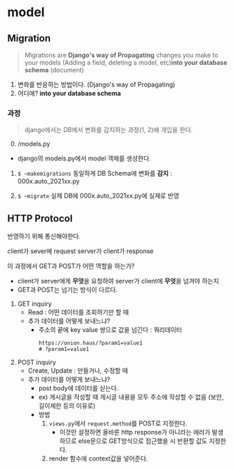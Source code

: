 # model

## Migration
> Migrations are **Django's way of Propagating** changes you make to your models (Adding a field, deleting a model, etc)**into your database schema** (document)

1. 변화를 반응하는 방법이다. (Django's way of Propagating)
2. 어디에? **into your database schema**

### 과정
> django에서는 DB에서 변화를 감지하는 과정(1, 2)에 개입을 한다.

0. /models.py
- django의 models.py에서 model 객체를 생성한다.

1. `$ ~makemigrations`
동일하게 DB Schema에 변화를 **감지**
: 000x.auto_2021xx.py

2. `$ ~migrate`
실제 DB에 000x.auto_2021xx.py에 실제로 반영

## HTTP Protocol
반영하기 위해 통신해야한다.

client가 sever에 request
server가 client가 response

이 과정에서 GET과 POST가 어떤 역할을 하는가?
- client가 server에게 **무엇**을 요청하여 server가 client에 **무엇**을 넘겨야 하는지
- GET과 POST는 넘기는 방식이 다르다.

1. GET inquiry
    - Read : 어떤 데이터를 조회하기만 할 때
    - 추가 데이터를 어떻게 보내느냐?
        - 주소의 끝에 key value 쌍으로 값을 넘긴다 : 쿼리데이터
            ```
            https://onion.haus/?param1=value1
            # ?param1=value1
            ```
2. POST inquiry
    - Create, Update : 만들거나, 수정할 때
    - 추가 데이터를 어떻게 보내느냐?
        - post body에 데이터를 싣는다.
        - ex) 게시글을 작성할 때 게시글 내용을 모두 주소에 작성할 수 없음 (보안, 길이제한 등의 이유로)
        - 방법
            1. `views.py`에서 `request.method`를 POST로 지정한다.
                - 이것만 설정하면 올바른 http response가 아니라는 에러가 발생하므로 else문으로 GET방식으로 접근했을 시 반환할 값도 지정한다.
            2. render 함수에 context값을 넣어준다.

